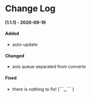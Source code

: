 # Change Log

#### [1.1.1] - 2020-09-19
#### Added
- auto-update
#### Changed
- axis queue separated from converts
#### Fixed
- there is nothing to fix! (￣_,￣ )